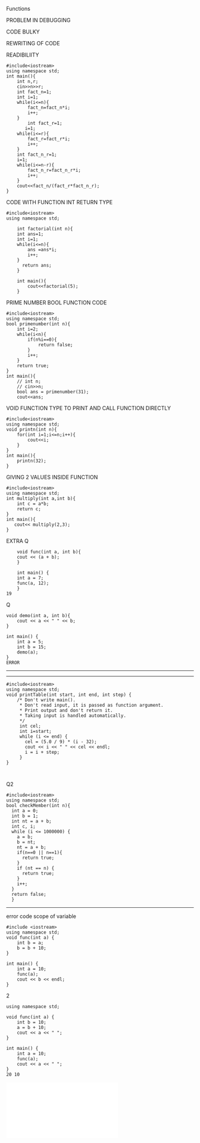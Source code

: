 Functions

PROBLEM IN DEBUGGING

CODE BULKY

REWRITING OF CODE 

READIBILIITY

```other
#include<iostream>
using namespace std;
int main(){
    int n,r;
    cin>>n>>r;
    int fact_n=1;
    int i=1;
    while(i<=n){
        fact_n=fact_n*i;
        i++;
    }
        int fact_r=1;
       i=1;
    while(i<=r){
        fact_r=fact_r*i;
        i++;
    }
    int fact_n_r=1;
    i=1;
    while(i<=n-r){
        fact_n_r=fact_n_r*i;
        i++;
    }
    cout<<fact_n/(fact_r*fact_n_r);
} 
```


CODE WITH FUNCTION INT RETURN TYPE

```other
#include<iostream>
using namespace std;

    int factorial(int n){
    int ans=1;
    int i=1;
    while(i<=n){
        ans =ans*i;
        i++;
    }
      return ans;
    }
  
    int main(){
        cout<<factorial(5);
    }
```


PRIME NUMBER BOOL FUNCTION CODE

```other
#include<iostream>
using namespace std;
bool primenumber(int n){
    int i=2;
    while(i<n){
        if(n%i==0){
            return false;
        }
        i++;
    }
    return true;
}
int main(){
    // int n;
    // cin>>n;
    bool ans = primenumber(31);
    cout<<ans;
```


VOID FUNCTION TYPE TO PRINT AND CALL FUNCTION DIRECTLY

```other
#include<iostream>
using namespace std;
void printn(int n){
    for(int i=1;i<=n;i++){
        cout<<i;
    }
}
int main(){
    printn(32);
}
```


GIVING 2 VALUES INSIDE FUNCTION

```other
#include<iostream>
using namespace std;
int multiply(int a,int b){
    int c = a*b;
    return c;
}
int main(){
   cout<< multiply(2,3);
}
```


EXTRA Q

```other
    void func(int a, int b){
    cout << (a + b);
    }

    int main() {
    int a = 7;
    func(a, 12);
    }
19
```


Q

```other
void demo(int a, int b){
    cout << a << " " << b;
}

int main() {
    int a = 5;
    int b = 15; 
    demo(a);
}
ERROR
```

----
----

```other
#include<iostream>
using namespace std;
void printTable(int start, int end, int step) {
    /* Don't write main().
     * Don't read input, it is passed as function argument.
     * Print output and don't return it.
     * Taking input is handled automatically.
     */
     int cel;
     int i=start;
     while (i <= end) {
       cel = (5.0 / 9) * (i - 32);
       cout << i << " " << cel << endl;
       i = i + step;
     }
}



```


Q2

```other
#include<iostream>
using namespace std;
bool checkMember(int n){
  int a = 0;
  int b = 1;
  int nt = a + b;
  int c, i;
  while (i <= 1000000) {
    a = b;
    b = nt;
    nt = a + b;
    if(n==0 || n==1){
      return true;
    }
    if (nt == n) {
      return true;
    }
    i++;
  }
  return false;
  }
```

----

error code scope of variable

```other
#include <iostream>
using namespace std;
void func(int a) {
    int b = a;
    b = b + 10;
}

int main() {
    int a = 10;
    func(a);
    cout << b << endl;
}

```


2

```other
using namespace std;

void func(int a) {
    int b = 10;
    a = b + 10;
    cout << a << " ";
}

int main() {
    int a = 10;
    func(a);
    cout << a << " ";
}
20 10
```


[![pdf](0000000000000031.pdf)](https://res.craft.do/user/full/df03ed4f-4af1-7826-400f-71f003504554/0016A3C2-0162-470C-B24B-81D1B9217EA2_2/tRQH3SXu38D7nduclK4WyirUyc9s0JyIv6ySFQSA9x4z/0000000000000031.pdf)
